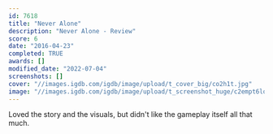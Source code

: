 ```yaml
---
id: 7618
title: "Never Alone"
description: "Never Alone - Review"
score: 6
date: "2016-04-23"
completed: TRUE
awards: []
modified_date: "2022-07-04"
screenshots: []
cover: "//images.igdb.com/igdb/image/upload/t_cover_big/co2h1t.jpg"
image: "//images.igdb.com/igdb/image/upload/t_screenshot_huge/c2empt6lqeca7blvf5t3.jpg"
---
```

Loved the story and the visuals, but didn't like the gameplay itself all that much.